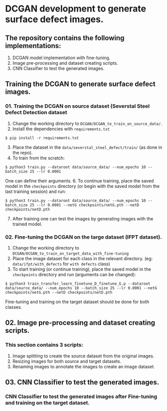 # DCGAN development to generate surface defect images.

## The repository contains the following implementations:

1. DCGAN model implementation with fine-tuning.
2. Image pre-processing and dataset creating scripts.
3. CNN Classifier to test the generated images.

## Training the DCGAN to generate surface defect images.

### 01. Training the DCGAN on source dataset (Severstal Steel Defect Detection dataset

1. Change the working directory to `DCGAN/DCGAN_to_train_on_source_data/`.
2. Install the dependencies with `requirements.txt`
```console
$ pip install -r requirements.txt
```
3. Place the dataset in the `data/severstal_steel_defect/train/` (as done in the repo).
4. To train from the scratch:
```console
$ python3 train.py --dataroot data/source_data/ --num_epochs 10 --batch_size 25 --lr 0.0001
```
One can define their arguments. 
6. To continue training, place the saved model in the `checkpoints` directory (or begin with the saved model from the last training session) and run:
```console
$ python3 train.py --dataroot data/source_data/ --num_epochs 10 --batch_size 25 --lr 0.0001 --netG checkpoints/netG.pth --netD checkpoints/netD.pth
```
7. After training one can test the images by generating images with the trained model. 

### 02. Fine-tuning the DCGAN on the targe dataset (IFPT dataset).

1. Change the working directory to `DCGAN/DCGAN_to_train_on_target_data_with_fine-tuning`
2. Place the image dataset for each class in the relevant directory.
(eg: `data/ifpt/with_defects` for `with defects` class)
3. To start training (or continue training), place the saved model in the `checkpoints` directory and run (arguments can be changed):
```console
$ python3 train_transfer_learn_finetune_D_finetune_G.p --dataroot data/source_data/ --num_epochs 10 --batch_size 25 --lr 0.0001 --netG checkpoints/netG.pth --netD checkpoints/netD.pth
```
Fine-tuning and training on the target dataset should be done for both classes.

## 02. Image pre-processing and dataset creating scripts.

### This section contains 3 scripts:
1. Image splitting to create the source dataset from the original images.
2. Resizing images for both source and target datasets.
3. Renaming images to annotate the images to create an image dataset.

## 03. CNN Classifier to test the generated images.

### CNN Classifier to test the generated images after Fine-tuning and training on the target dataset.



